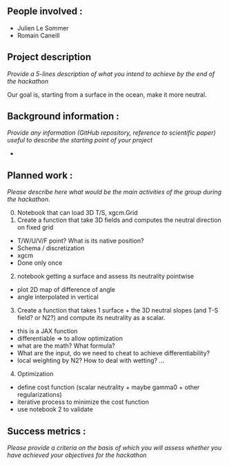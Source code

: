## People involved : 

* Julien Le Sommer
* Romain Caneill

## Project description 

*Provide a 5-lines description of what you intend to achieve by the end of the hackathon*

Our goal is, starting from a surface in the ocean, make it more neutral.


## Background information : 
*Provide any information (GitHub repository, reference to scientific paper) useful to describe the starting point of your project*  

* 

## Planned work : 
*Please describe here what would be the main activities of the group during the hackathon*. 

0. Notebook that can load 3D T/S, xgcm.Grid
1. Create a function that take 3D fields and computes the neutral direction on fixed grid
  * T/W/U/V/F point? What is its native position?
  * Schema / discretization
  * xgcm
  * Done only once
2. notebook getting a surface and assess its neutrality pointwise
  * plot 2D map of difference of angle
  * angle interpolated in vertical
3. Create a function that takes 1 surface + the 3D neutral slopes (and T-S field? or N2?) and compute its neutrality as a scalar.
  * this is a JAX function
  * differentiable => to allow optimization
  * what are the math? What formula?
  * What are the input, do we need to cheat to achieve differentiability?
  * local weighting by N2? How to deal with wetting? ...
4. Optimization
  * define cost function (scalar neutrality + maybe gamma0 + other regularizations)
  * iterative process to minimize the cost function
  * use notebook 2 to validate

## Success metrics : 
*Please provide a criteria on the basis of which you will assess whether you have achieved your objectives for the hackathon*



